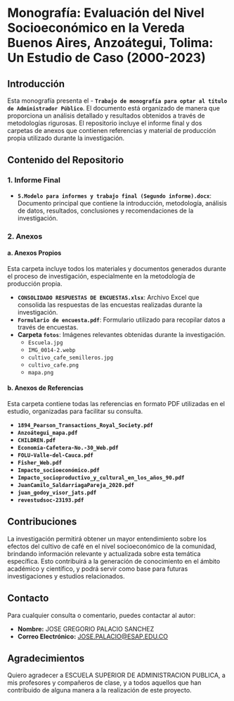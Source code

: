 # Monografía: Evaluación del Nivel Socioeconómico en la Vereda Buenos Aires, Anzoátegui, Tolima: Un Estudio de Caso (2000-2023)

## Introducción

Esta monografía presenta el - **`Trabajo de monografía para optar al título de Administrador Público`**. El documento está organizado de manera que proporciona un análisis detallado y resultados obtenidos a través de metodologías rigurosas. El repositorio incluye el informe final y dos carpetas de anexos que contienen referencias y material de producción propia utilizado durante la investigación.

## Contenido del Repositorio

### 1. Informe Final
- **`5.Modelo para informes y trabajo final (Segundo informe).docx`**: Documento principal que contiene la introducción, metodología, análisis de datos, resultados, conclusiones y recomendaciones de la investigación.

### 2. Anexos

#### a. Anexos Propios
Esta carpeta incluye todos los materiales y documentos generados durante el proceso de investigación, especialmente en la metodología de producción propia.
- **`CONSOLIDADO RESPUESTAS DE ENCUESTAS.xlsx`**: Archivo Excel que consolida las respuestas de las encuestas realizadas durante la investigación.
- **`Formulario de encuesta.pdf`**: Formulario utilizado para recopilar datos a través de encuestas.
- **Carpeta `fotos`**: Imágenes relevantes obtenidas durante la investigación.
  - `Escuela.jpg`
  - `IMG_0014-2.webp`
  - `cultivo_cafe_semilleros.jpg`
  - `cultivo_cafe.png`
  - `mapa.png`

#### b. Anexos de Referencias
Esta carpeta contiene todas las referencias en formato PDF utilizadas en el estudio, organizadas para facilitar su consulta.
- **`1894_Pearson_Transactions_Royal_Society.pdf`**
- **`Anzoátegui_mapa.pdf`**
- **`CHILDREN.pdf`**
- **`Economía-Cafetera-No.-30_Web.pdf`**
- **`FOLU-Valle-del-Cauca.pdf`**
- **`Fisher_Web.pdf`**
- **`Impacto_socioeconómico.pdf`**
- **`Impacto_socioproductivo_y_cultural_en_los_años_90.pdf`**
- **`JuanCamilo_SaldarriagaPareja_2020.pdf`**
- **`juan_godoy_visor_jats.pdf`**
- **`revestudsoc-23193.pdf`**



## Contribuciones

La investigación permitirá obtener un mayor entendimiento sobre los efectos del cultivo de café en el nivel socioeconómico de la comunidad, brindando información relevante y actualizada sobre esta temática específica. Esto contribuirá a la generación de conocimiento en el ámbito académico y científico, y podrá servir como base para futuras investigaciones y estudios relacionados.

## Contacto

Para cualquier consulta o comentario, puedes contactar al autor:

- **Nombre:** JOSE GREGORIO PALACIO SANCHEZ
- **Correo Electrónico:** JOSE.PALACIO@ESAP.EDU.CO

## Agradecimientos

Quiero agradecer a ESCUELA SUPERIOR DE ADMINISTRACION PUBLICA, a mis profesores y compañeros de clase, y a todos aquellos que han contribuido de alguna manera a la realización de este proyecto.


